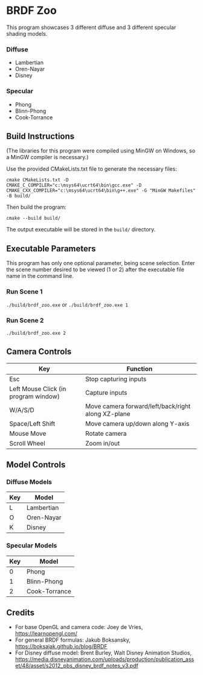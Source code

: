 # BRDF Zoo

This program showcases 3 different diffuse and 3 different specular shading models.

### Diffuse
- Lambertian
- Oren-Nayar
- Disney

### Specular
- Phong
- Blinn-Phong
- Cook-Torrance

## Build Instructions

(The libraries for this program were compiled using MinGW on Windows, so a MinGW compiler is necessary.)

Use the provided CMakeLists.txt file to generate the necessary files:

`cmake CMakeLists.txt -D CMAKE_C_COMPILER="c:\msys64\ucrt64\bin\gcc.exe" -D CMAKE_CXX_COMPILER="c:\msys64\ucrt64\bin\g++.exe" -G "MinGW Makefiles" -B build/`

Then build the program:

`cmake --build build/`

The output executable will be stored in the `build/` directory.

## Executable Parameters

This program has only one optional parameter, being scene selection. Enter the scene number desired to be viewed (1 or 2) after the executable file name in the command line.

### Run Scene 1
`./build/brdf_zoo.exe` or `./build/brdf_zoo.exe 1`

### Run Scene 2
`./build/brdf_zoo.exe 2`

## Camera Controls
| Key | Function |
| --- | --- |
| Esc | Stop capturing inputs |
| Left Mouse Click (in program window) | Capture inputs |
| W/A/S/D | Move camera forward/left/back/right along XZ-plane |
| Space/Left Shift | Move camera up/down along Y-axis |
| Mouse Move | Rotate camera |
| Scroll Wheel | Zoom in/out |

## Model Controls

### Diffuse Models
| Key | Model |
| --- | --- |
| L | Lambertian |
| O | Oren-Nayar |
| K | Disney |

### Specular Models
| Key | Model |
| --- | --- |
| 0 | Phong |
| 1 | Blinn-Phong |
| 2 | Cook-Torrance |

## Credits
- For base OpenGL and camera code: Joey de Vries, https://learnopengl.com/
- For general BRDF formulas: Jakub Boksansky, https://boksajak.github.io/blog/BRDF
- For Disney diffuse model: Brent Burley, Walt Disney Animation Studios, https://media.disneyanimation.com/uploads/production/publication_asset/48/asset/s2012_pbs_disney_brdf_notes_v3.pdf